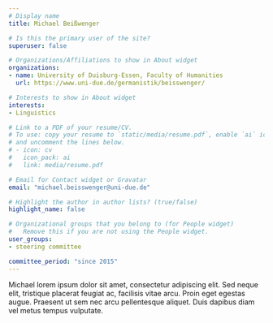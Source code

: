 ```yaml
---
# Display name
title: Michael Beißwenger

# Is this the primary user of the site?
superuser: false

# Organizations/Affiliations to show in About widget
organizations:
- name: University of Duisburg-Essen, Faculty of Humanities
  url: https://www.uni-due.de/germanistik/beisswenger/

# Interests to show in About widget
interests:
- Linguistics

# Link to a PDF of your resume/CV.
# To use: copy your resume to `static/media/resume.pdf`, enable `ai` icons in `params.toml`, 
# and uncomment the lines below.
# - icon: cv
#   icon_pack: ai
#   link: media/resume.pdf

# Email for Contact widget or Gravatar
email: "michael.beisswenger@uni-due.de"

# Highlight the author in author lists? (true/false)
highlight_name: false

# Organizational groups that you belong to (for People widget)
#   Remove this if you are not using the People widget.
user_groups:
- steering committee

committee_period: "since 2015"
---
```


Michael lorem ipsum dolor sit amet, consectetur adipiscing elit. Sed
neque elit, tristique placerat feugiat ac, facilisis vitae arcu. Proin eget
egestas augue. Praesent ut sem nec arcu pellentesque aliquet. Duis dapibus diam
vel metus tempus vulputate.
